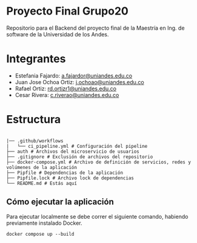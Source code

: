 # Proyecto Final Grupo20

Repositorio para el Backend del proyecto final de la Maestría en Ing. de software de la Universidad de los Andes.

# Integrantes

- Estefania Fajardo: a.fajardor@uniandes.edu.co
- Juan Jose Ochoa Ortiz: j.ochoao@uniandes.edu.co
- Rafael Ortiz: rd.ortizr1@uniandes.edu.co
- Cesar Rivera: c.riverao@uniandes.edu.co

# Estructura
````

|── .github/workflows
|   └── ci_pipeline.yml # Configuración del pipeline
├── auth # Archivos del microservicio de usuarios
├── .gitignore # Exclusión de archivos del repositorio
├── docker-compose.yml # Archivo de definición de servicios, redes y volúmenes de la aplicación
├── Pipfile # Dependencias de la aplicación
├── Pipfile.lock # Archivo lock de dependencias
└── README.md # Estás aquí
````

## Cómo ejecutar la aplicación

Para ejecutar localmente se debe correr el siguiente comando, habiendo previamente instalado Docker.

```
docker compose up --build

```
